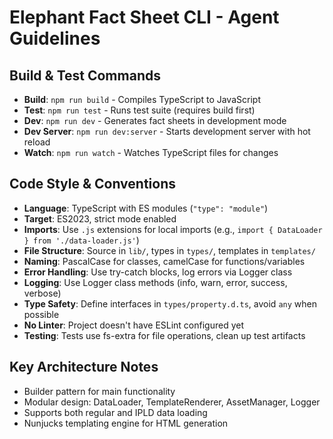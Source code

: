 # Elephant Fact Sheet CLI - Agent Guidelines

## Build & Test Commands
- **Build**: `npm run build` - Compiles TypeScript to JavaScript
- **Test**: `npm run test` - Runs test suite (requires build first)
- **Dev**: `npm run dev` - Generates fact sheets in development mode
- **Dev Server**: `npm run dev:server` - Starts development server with hot reload
- **Watch**: `npm run watch` - Watches TypeScript files for changes

## Code Style & Conventions
- **Language**: TypeScript with ES modules (`"type": "module"`)
- **Target**: ES2023, strict mode enabled
- **Imports**: Use `.js` extensions for local imports (e.g., `import { DataLoader } from './data-loader.js'`)
- **File Structure**: Source in `lib/`, types in `types/`, templates in `templates/`
- **Naming**: PascalCase for classes, camelCase for functions/variables
- **Error Handling**: Use try-catch blocks, log errors via Logger class
- **Logging**: Use Logger class methods (info, warn, error, success, verbose)
- **Type Safety**: Define interfaces in `types/property.d.ts`, avoid `any` when possible
- **No Linter**: Project doesn't have ESLint configured yet
- **Testing**: Tests use fs-extra for file operations, clean up test artifacts

## Key Architecture Notes
- Builder pattern for main functionality
- Modular design: DataLoader, TemplateRenderer, AssetManager, Logger
- Supports both regular and IPLD data loading
- Nunjucks templating engine for HTML generation